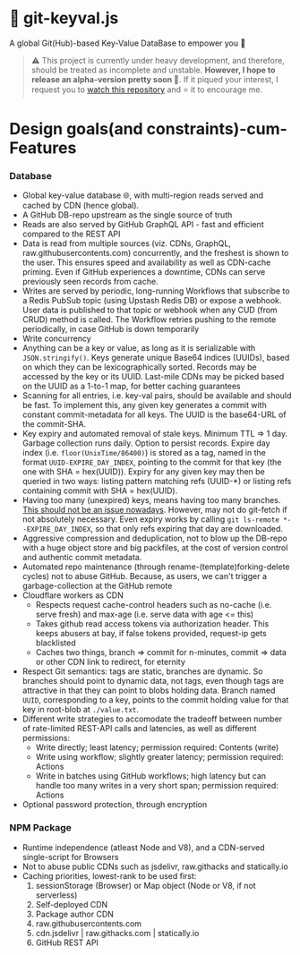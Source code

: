# 💁 git-keyval.js
A global Git(Hub)-based Key-Value DataBase to empower you 💪

> ⚠️ This project is currently under heavy development, and therefore, should be treated as incomplete and unstable. **However, I hope to release an alpha-version pretty soon 🤞**. If it piqued your interest, I request you to [watch this repository](https://github.com/SomajitDey/git-keyval.js "Hit the Watch button of this repository, if you're logged in GitHub") and ⭐ it to encourage me.

# Design goals(and constraints)-cum-Features

### Database
- Global key-value database 🌐, with multi-region reads served and cached by CDN (hence global).
- A GitHub DB-repo upstream as the single source of truth
- Reads are also served by GitHub GraphQL API - fast and efficient compared to the REST API
- Data is read from multiple sources (viz. CDNs, GraphQL, raw.githubusercontents.com) concurrently, and the freshest is shown to the user. This ensures speed and availability as well as CDN-cache priming. Even if GitHub experiences a downtime, CDNs can serve previously seen records from cache.
- Writes are served by periodic, long-running Workflows that subscribe to a Redis PubSub topic (using Upstash Redis DB) or expose a webhook. User data is published to that topic or webhook when any CUD (from CRUD) method is called. The Workflow retries pushing to the remote periodically, in case GitHub is down temporarily
- Write concurrency
- Anything can be a key or value, as long as it is serializable with `JSON.stringify()`. Keys generate unique Base64 indices (UUIDs), based on which they can be lexicographically sorted. Records may be accessed by the key or its UUID. Last-mile CDNs may be picked based on the UUID as a 1-to-1 map, for better caching guarantees
- Scanning for all entries, i.e. key-val pairs, should be available and should be fast. To implement this, any given key generates a commit with constant commit-metadata for all keys. The UUID is the base64-URL of the commit-SHA. 
- Key expiry and automated removal of stale keys. Minimum TTL => 1 day. Garbage collection runs daily. Option to persist records. Expire day index (i.e. `floor(UnixTime/86400)`) is stored as a tag, named in the format `UUID-EXPIRE_DAY_INDEX`, pointing to the commit for that key (the one with SHA = hex(UUID)). Expiry for any given key may then be queried in two ways: listing pattern matching refs (UUID-*) or listing refs containing commit with SHA = hex(UUID).
- Having too many (unexpired) keys, means having too many branches. [This should not be an issue nowadays](https://stackoverflow.com/questions/28849302/impact-of-large-number-of-branches-in-a-git-repo). However, may not do git-fetch if not absolutely necessary. Even expiry works by calling `git ls-remote *--EXPIRE_DAY_INDEX`, so that only refs expiring that day are downloaded.
- Aggressive compression and deduplication, not to blow up the DB-repo with a huge object store and big packfiles, at the cost of version control and authentic commit metadata.
- Automated repo maintenance (through rename-(template)forking-delete cycles) not to abuse GitHub. Because, as users, we can't trigger a garbage-collection at the GitHub remote
- Cloudflare workers as CDN
  - Respects request cache-control headers such as no-cache (i.e. serve fresh) and max-age (i.e. serve data with age <= this)
  - Takes github read access tokens via authorization header. This keeps abusers at bay, if false tokens provided, request-ip gets blacklisted
  - Caches two things, branch => commit for n-minutes, commit => data or other CDN link to redirect, for eternity
- Respect Git semantics: tags are static, branches are dynamic. So branches should point to dynamic data, not tags, even though tags are attractive in that they can point to blobs holding data. Branch named `UUID`, corresponding to a key, points to the commit holding value for that key in root-blob at `./value.txt`.
- Different write strategies to accomodate the tradeoff between number of rate-limited REST-API calls and latencies, as well as different permissions:
  - Write directly; least latency; permission required: Contents (write)
  - Write using workflow; slightly greater latency; permission required: Actions
  - Write in batches using GitHub workflows; high latency but can handle too many writes in a very short span; permission required: Actions
- Optional password protection, through encryption

### NPM Package
- Runtime independence (atleast Node and V8), and a CDN-served single-script for Browsers
- Not to abuse public CDNs such as jsdelivr, raw.githacks and statically.io
- Caching priorities, lowest-rank to be used first:
  1. sessionStorage (Browser) or Map object (Node or V8, if not serverless)
  2. Self-deployed CDN
  3. Package author CDN
  4. raw.githubusercontents.com
  5. cdn.jsdelivr | raw.githacks.com | statically.io
  6. GitHub REST API


